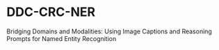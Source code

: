 # DDC-CRC-NER
Bridging Domains and Modalities: Using Image Captions and Reasoning Prompts for Named Entity Recognition
